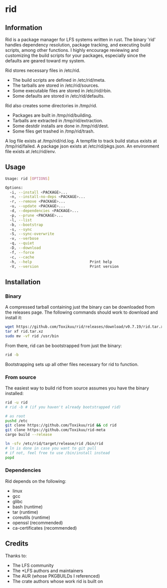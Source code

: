 # rid

## Information
Rid is a package manager for LFS systems written in rust. The binary 'rid' handles dependency resolution, package tracking, and executing build scripts, among other functions. I highly encourage reviewing and customizing the build scripts for your packages, especially since the defaults are geared toward my system.

Rid stores necessary files in /etc/rid.
- The build scripts are defined in /etc/rid/meta.
- The tarballs are stored in /etc/rid/sources.
- Some executable files are stored in /etc/rid/rbin.
- Some defaults are stored in /etc/rid/defaults.

Rid also creates some directories in /tmp/rid.
- Packages are built in /tmp/rid/building.
- Tarballs are extracted in /tmp/rid/extraction.
- Some destdir installs are done in /tmp/rid/dest.
- Some files get trashed in /tmp/rid/trash.

A log file exists at /tmp/rid/rid.log.
A tempfile to track build status exists at /tmp/rid/failed.
A package json exists at /etc/rid/pkgs.json.
An environment file exists at /etc/rid/env.

## Usage
```bash
Usage: rid [OPTIONS]

Options:
  -i, --install <PACKAGE>...
  -n, --install-no-deps <PACKAGE>...
  -r, --remove <PACKAGE>...
  -u, --update <PACKAGE>...
  -d, --dependencies <PACKAGE>...
  -p, --prune <PACKAGE>...
  -l, --list
  -b, --bootstrap
  -s, --sync
  -S, --sync-overwrite
  -v, --verbose
  -q, --quiet
  -D, --download
  -f, --force
  -c, --cache
  -h, --help                          Print help
  -V, --version                       Print version
```

## Installation
### Binary
A compressed tarball containing just the binary can be downloaded from the releases page. The following commands should work to download and install it:
```bash
wget https://github.com/Toxikuu/rid/releases/download/v0.7.19/rid.tar.xz
tar xf rid.tar.xz
sudo mv -vf rid /usr/bin
```

From there, rid can be bootstrapped from just the binary:
```bash
rid -b
```
Bootstrapping sets up all other files necessary for rid to function.

### From source
The easiest way to build rid from source assumes you have the binary installed:
```bash
rid -u rid
# rid -b # (if you haven't already bootstrapped rid)
```

```bash
# as root
pushd /etc
git clone https://github.com/Toxikuu/rid && cd rid
git clone https://github.com/Toxikuu/rid-meta
cargo build --release

ln -sfv /etc/rid/target/release/rid /bin/rid
# ln is done in case you want to git pull
# if not, feel free to use /bin/install instead
popd
```

### Dependencies
Rid depends on the following:
- linux
- gcc
- glibc
- bash (runtime)
- tar (runtime)
- coreutils (runtime)
- openssl (recommended)
- ca-certificates (recommended)

## Credits
Thanks to:
- The LFS community
- The *LFS authors and maintainers
- The AUR (whose PKGBUILDs I referenced)
- The crate authors whose work rid is built on
